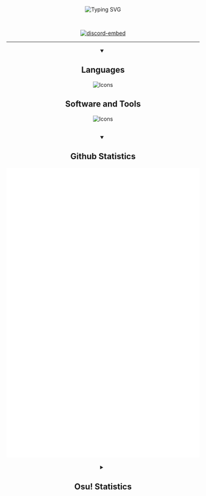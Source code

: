 <p align="center">
    <img src="https://readme-typing-svg.demolab.com?font=Fira+Code&weight=600&duration=2000&pause=250&color=F76F18&center=true&vCenter=true&width=435&height=30&lines=Hi!;My+name+is+Giulio!;Welcome+to+my+GitHub+profile!" alt="Typing SVG" />
</p>

<br>

<p align="center">
    <a href="https://discord.com/users/778017089230209045">
        <picture>
            <source media="(prefers-color-scheme: dark)" srcset="https://lanyard.cnrad.dev/api/778017089230209045?showDisplayName=true&theme=dark&idleMessage=I'm%20probably%20studying%20or%20touching%20grass%20at%20the%20moment" />
            <source media="(prefers-color-scheme: light)" srcset="https://lanyard.cnrad.dev/api/778017089230209045?showDisplayName=true&theme=light&idleMessage=I'm%20probably%20studying%20or%20touching%20grass%20at%20the%20moment" />
            <img alt="discord-embed" src="https://lanyard.cnrad.dev/api/778017089230209045?showDisplayName=true&theme=dark&idleMessage=I'm%20probably%20studying%20or%20touching%20grass%20at%20the%20moment" />
        </picture>
    </a>
</p>

---

<details open>
    <summary align="center">
        <h2>Languages</h2>
    </summary>
    <p align="center">
        <img alt="Icons" 
        src="https://skillicons.dev/icons?i=powershell,bash,html,css,java,js,ts,py,regex,latex,md,sqlite,c,cpp&perline=10"
        />
    </p>
</details

<details open>
    <summary align="center">
        <h2>Software and Tools</h2>
    </summary>
    <p align="center">
        <img alt="Icons" src="https://skillicons.dev/icons?i=vscode,github,git,cloudflare,workers,discord,bots,selenium,fastapi,flask,githubactions,godot,heroku,nginx,qt,stackoverflow,tensorflow,docker,npm,nodejs,replit,vercel,pytorch&perline=10"
        />
    </p>
</details>

<br>

<details open>
    <summary align="center">
        <h2>Github Statistics</h2>
    </summary>
    <p align="center">
        <img src="https://github.com/GitGinocchio/GitGinocchio/blob/main/github-metrics.svg" />
        <!-- <img src="https://github-readme-stats.vercel.app/api?username=GitGinocchio&count_private=true&theme=nord&hide_border=1">
        <img src="https://github-readme-streak-stats.herokuapp.com?user=GitGinocchio&theme=nord&hide_border=true&date_format=M%20j%5B%2C%20Y%5D">
        <img src="https://raw.githubusercontent.com/GitGinocchio/GitGinocchio/output/github-contribution-grid-snake-dark.svg#gh-dark-mode-only">
        <img src="https://raw.githubusercontent.com/GitGinocchio/GitGinocchio/output/github-contribution-grid-snake.svg#gh-light-mode-only">
        <img src="http://github-profile-summary-cards.vercel.app/api/cards/profile-details?username=GitGinocchio&theme=dracula" />
        <img src="http://github-profile-summary-cards.vercel.app/api/cards/repos-per-language?username=GitGinocchio&theme=dracula" />
        <img src="http://github-profile-summary-cards.vercel.app/api/cards/most-commit-language?username=GitGinocchio&theme=dracula" />
        <p align="left"> <img src="https://komarev.com/ghpvc/?username=GitGinocchio&label=Profile%20views&color=0e75b6&style=for-the-badge" alt="profile views" /> </p>
        -->
    </p>
</details>

<details closed>
    <summary align="center">
        <h2>Osu! Statistics</h2>
    </summary>
    <p align="center">
        <img src="https://osu-sig.vercel.app/card?user=Kneef&mode=std&lang=en&animation=true&hue=20&flop=true" alt="osu! card">
    </p>
</details>